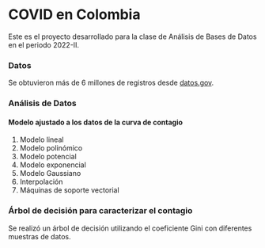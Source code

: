 # COVID en Colombia

Este es el proyecto desarrollado para la clase de Análisis de Bases de Datos en el periodo 2022-II.

### Datos
Se obtuvieron más de 6 millones de registros desde [datos.gov](https://www.datos.gov.co/Salud-y-Protecci-n-Social/Casos-positivos-de-COVID-19-en-Colombia-/gt2j-8ykr/data).

### Análisis de Datos
#### Modelo ajustado a los datos de la curva de contagio
1. Modelo lineal
2. Modelo polinómico
3. Modelo potencial
4. Modelo exponencial
5. Modelo Gaussiano
6. Interpolación
7. Máquinas de soporte vectorial

### Árbol de decisión para caracterizar el contagio
Se realizó un árbol de decisión utilizando el coeficiente Gini con diferentes muestras de datos.
